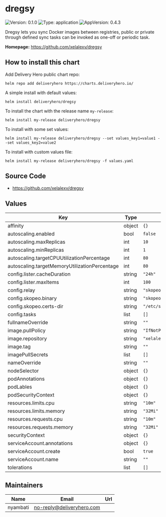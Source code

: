 # dregsy

![Version: 0.1.0](https://img.shields.io/badge/Version-0.1.0-informational?style=flat-square) ![Type: application](https://img.shields.io/badge/Type-application-informational?style=flat-square) ![AppVersion: 0.4.3](https://img.shields.io/badge/AppVersion-0.4.3-informational?style=flat-square)

Dregsy lets you sync Docker images between registries, public or private through defined sync tasks can be invoked as one-off or periodic task.

**Homepage:** <https://github.com/xelalexv/dregsy>

## How to install this chart

Add Delivery Hero public chart repo:

```console
helm repo add deliveryhero https://charts.deliveryhero.io/
```

A simple install with default values:

```console
helm install deliveryhero/dregsy
```

To install the chart with the release name `my-release`:

```console
helm install my-release deliveryhero/dregsy
```

To install with some set values:

```console
helm install my-release deliveryhero/dregsy --set values_key1=value1 --set values_key2=value2
```

To install with custom values file:

```console
helm install my-release deliveryhero/dregsy -f values.yaml
```

## Source Code

* <https://github.com/xelalexv/dregsy>

## Values

| Key | Type | Default | Description |
|-----|------|---------|-------------|
| affinity | object | `{}` |  |
| autoscaling.enabled | bool | `false` |  |
| autoscaling.maxReplicas | int | `10` |  |
| autoscaling.minReplicas | int | `1` |  |
| autoscaling.targetCPUUtilizationPercentage | int | `80` |  |
| autoscaling.targetMemoryUtilizationPercentage | int | `80` |  |
| config.lister.cacheDuration | string | `"24h"` |  |
| config.lister.maxItems | int | `100` |  |
| config.relay | string | `"skopeo"` |  |
| config.skopeo.binary | string | `"skopeo"` |  |
| config.skopeo.certs-dir | string | `"/etc/skopeo/certs.d"` |  |
| config.tasks | list | `[]` |  |
| fullnameOverride | string | `""` |  |
| image.pullPolicy | string | `"IfNotPresent"` |  |
| image.repository | string | `"xelalex/dregsy"` |  |
| image.tag | string | `""` |  |
| imagePullSecrets | list | `[]` |  |
| nameOverride | string | `""` |  |
| nodeSelector | object | `{}` |  |
| podAnnotations | object | `{}` |  |
| podLables | object | `{}` |  |
| podSecurityContext | object | `{}` |  |
| resources.limits.cpu | string | `"10m"` |  |
| resources.limits.memory | string | `"32Mi"` |  |
| resources.requests.cpu | string | `"10m"` |  |
| resources.requests.memory | string | `"32Mi"` |  |
| securityContext | object | `{}` |  |
| serviceAccount.annotations | object | `{}` |  |
| serviceAccount.create | bool | `true` |  |
| serviceAccount.name | string | `""` |  |
| tolerations | list | `[]` |  |

## Maintainers

| Name | Email | Url |
| ---- | ------ | --- |
| nyambati | no-reply@deliveryhero.com |  |
